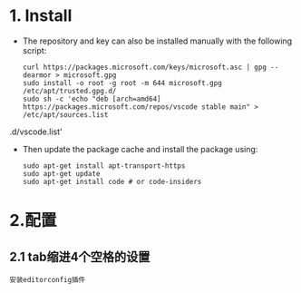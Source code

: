
# 1. Install 
 - The repository and key can also be installed manually with the following script:
	```
    curl https://packages.microsoft.com/keys/microsoft.asc | gpg --dearmor > microsoft.gpg
    sudo install -o root -g root -m 644 microsoft.gpg /etc/apt/trusted.gpg.d/
    sudo sh -c 'echo "deb [arch=amd64] https://packages.microsoft.com/repos/vscode stable main" > /etc/apt/sources.list
    ```
.d/vscode.list'

 - Then update the package cache and install the package using:
	```
    sudo apt-get install apt-transport-https
    sudo apt-get update
    sudo apt-get install code # or code-insiders
    ```
# 2.配置
## 2.1 tab缩进4个空格的设置

    安装editorconfig插件


<!--stackedit_data:
eyJoaXN0b3J5IjpbLTE3MjMzMTc1MzIsMjY3MDU4MDAzLDYxMj
M0MzUzMSwtNTk4ODc1MDMyLDczMDk5ODExNl19
-->